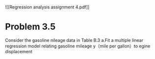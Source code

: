 ![[Regression analysis assignment 4.pdf]]
# Problem 3.5
Consider the gasoline nileage data in Table B.3
a.Fit a multiple linear regression model relating gasoline mileage y（mile per gallon）to egine displacement
